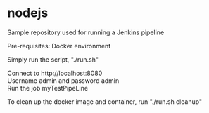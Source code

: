 # nodejs
Sample repository used for running a Jenkins pipeline

Pre-requisites:
Docker environment

Simply run the script, "./run.sh"

Connect to http://localhost:8080<br>
Username admin and password admin<br>
Run the job myTestPipeLine

To clean up the docker image and container, run "./run.sh cleanup"
